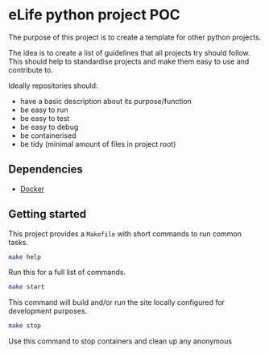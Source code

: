 # eLife python project POC
The purpose of this project is to create a template for other python projects.

The idea is to create a list of guidelines that all projects try should follow. 
This should help to standardise projects and make them easy to use and contribute to.

Ideally repositories should:
 - have a basic description about its purpose/function
 - be easy to run
 - be easy to test
 - be easy to debug
 - be containerised
 - be tidy (minimal amount of files in project root)


## Dependencies

* [Docker](https://www.docker.com/)

## Getting started
This project provides a `Makefile` with short commands to run common tasks.

```bash
make help
```
Run this for a full list of commands.

```bash
make start
```
This command will build and/or run the site locally configured for development purposes.

```bash
make stop
```
Use this command to stop containers and clean up any anonymous volumes.

## Running the tests
```bash
make tests
```
Use this command to run unit tests.

```bash
make checks
```
Use this command to run static checks such as: mypy, flake8, pylint.

```bash
make all-tests
```
Combines the two commands above by running all checks followed by unit tests

## Adding and removing dependencies

The following commands update files that keep track of project dependencies.
```bash
make build
```
Run this if you would like to persist changes to dependencies to your docker container.

```bash
make dependency package=<package name>
make dev-dependency package=<package name>

# examples:
make dependency package=flask
make dependency package=flask==1.0.2
make dev-dependency package=pytest
```
Run either of these commands to add a python package as a project dependency or 
development dependency alike. You can specify just the package name to get the 
latest version or specify a specific version number.

```bash
make remove-dependency package=<package name>
make remove-dev-dependency package=<package name>
```
Run either of these commands to remove dependencies accordingly.

## Other useful commands
```bash
make run
```
Use this command to only run the python service.
It is possible to use pdb breakpoints with this configuration.

```bash
make shell
```
Use this to run the python container that would run the application and enter a
bash prompt.

```bash
make dependency-tree
# or
make d-tree
```
Use this to display a dependency tree

```bash
make fix-imports
```
When checks are run warnings are displayed because imports do not follow the
project conventions as specified in `setup.cfg` under `[isort]`.
Use this command to automatically fix imports for all project python files.